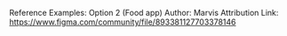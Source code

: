 Reference Examples: 
Option 2 (Food app)
Author: Marvis
Attribution Link: https://www.figma.com/community/file/893381127703378146